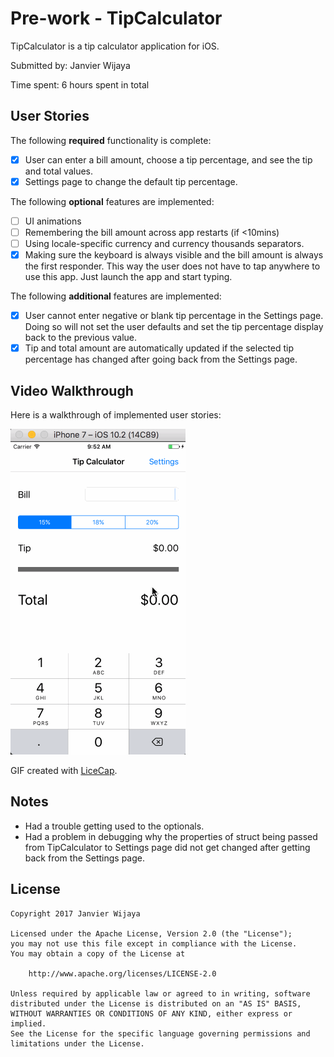 # Pre-work - TipCalculator

TipCalculator is a tip calculator application for iOS.

Submitted by: Janvier Wijaya

Time spent: 6 hours spent in total

## User Stories

The following **required** functionality is complete:

* [x] User can enter a bill amount, choose a tip percentage, and see the tip and total values.
* [x] Settings page to change the default tip percentage.

The following **optional** features are implemented:
* [ ] UI animations
* [ ] Remembering the bill amount across app restarts (if <10mins)
* [ ] Using locale-specific currency and currency thousands separators.
* [x] Making sure the keyboard is always visible and the bill amount is always the first responder. This way the user does not have to tap anywhere to use this app. Just launch the app and start typing.

The following **additional** features are implemented:

- [x] User cannot enter negative or blank tip percentage in the Settings page. Doing so will not set the user defaults and set the tip percentage display back to the previous value.
- [x] Tip and total amount are automatically updated if the selected tip percentage has changed after going back from the Settings page.

## Video Walkthrough 

Here is a walkthrough of implemented user stories:

<img src="TipCalculatorDemo/TipCalculator.gif" title="Video Walkthrough" alt="Video Walkthrough" />

GIF created with [LiceCap](http://www.cockos.com/licecap/).

## Notes

- Had a trouble getting used to the optionals.
- Had a problem in debugging why the properties of struct being passed from TipCalculator to Settings page did not get changed after getting back from the Settings page.

## License

    Copyright 2017 Janvier Wijaya

    Licensed under the Apache License, Version 2.0 (the "License");
    you may not use this file except in compliance with the License.
    You may obtain a copy of the License at

        http://www.apache.org/licenses/LICENSE-2.0

    Unless required by applicable law or agreed to in writing, software
    distributed under the License is distributed on an "AS IS" BASIS,
    WITHOUT WARRANTIES OR CONDITIONS OF ANY KIND, either express or implied.
    See the License for the specific language governing permissions and
    limitations under the License.
